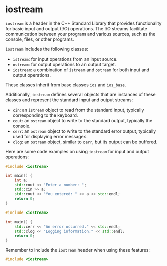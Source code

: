 # iostream

`iostream` is a header in the C++ Standard Library that provides functionality for basic input and output (I/O) operations. The I/O streams facilitate communication between your program and various sources, such as the console, files, or other programs.

`iostream` includes the following classes:

- `istream`: for input operations from an input source.
- `ostream`: for output operations to an output target.
- `iostream`: a combination of `istream` and `ostream` for both input and output operations.

These classes inherit from base classes `ios` and `ios_base`.

Additionally, `iostream` defines several objects that are instances of these classes and represent the standard input and output streams:

- `cin`: an `istream` object to read from the standard input, typically corresponding to the keyboard.
- `cout`: an `ostream` object to write to the standard output, typically the console.
- `cerr`: an `ostream` object to write to the standard error output, typically used for displaying error messages.
- `clog`: an `ostream` object, similar to `cerr`, but its output can be buffered.

Here are some code examples on using `iostream` for input and output operations:

```cpp
#include <iostream>

int main() {
    int a;
    std::cout << "Enter a number: ";
    std::cin >> a;
    std::cout << "You entered: " << a << std::endl;
    return 0;
}
```

```cpp
#include <iostream>

int main() {
    std::cerr << "An error occurred." << std::endl;
    std::clog << "Logging information." << std::endl;
    return 0;
}
```

Remember to include the `iostream` header when using these features:

```cpp
#include <iostream>
```